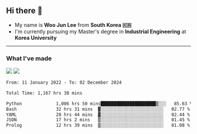 ## Hi there 👋

- My name is **Woo Jun Lee** from **South Korea 🇰🇷**
- I'm currently pursuing my Master's degree in **Industrial Engineering** at **Korea University**

---

### What I've made

<a href="https://share.streamlit.io/tomtom1103/kuiai_hackathon_2022/main/JL_app.py"><img src="https://img.shields.io/badge/Journey Lee-161B22?style=for-the-badge&logo=streamlit&logoColor=FF4B4B"/></a> <a href="https://jeon-100.github.io/Dangzang/"><img src="https://img.shields.io/badge/당신을 위한 장학금, 당장!-161B22?style=for-the-badge&logo=react&logoColor=#61DAFB"/></a>

<!--START_SECTION:waka-->

```txt
From: 11 January 2022 - To: 02 December 2024

Total Time: 1,167 hrs 38 mins

Python             1,006 hrs 50 mins█████████████████████▒░░░   85.63 %
Bash               32 hrs 31 mins  ▓░░░░░░░░░░░░░░░░░░░░░░░░   02.77 %
YAML               28 hrs 44 mins  ▓░░░░░░░░░░░░░░░░░░░░░░░░   02.44 %
JSON               17 hrs 2 mins   ▒░░░░░░░░░░░░░░░░░░░░░░░░   01.45 %
Prolog             12 hrs 39 mins  ▒░░░░░░░░░░░░░░░░░░░░░░░░   01.08 %
```

<!--END_SECTION:waka-->
